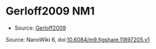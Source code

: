 <a name="material" />

# Gerloff2009 NM1
<script type="application/ld+json">
  {
    "@context": "https://schema.org/",
    "@type": "ChemicalSubstance",
    "@id": "https://egonw.github.io/nanowiki/nanowiki150.html#material",
    "http://purl.org/dc/terms/conformsTo":
      {
        "@type": "CreativeWork",
        "@id": "https://bioschemas.org/profiles/ChemicalSubstance/0.4-RELEASE/"
      },
    "identfier": "150",
    "name": "Gerloff2009 NM1",
    "url": "https://egonw.github.io/nanowiki/nanowiki150.html#material",
    "sameAs": "http://127.0.0.1/mediawiki/index.php/Special:URIResolver/Gerloff2009_NM1"
  }
</script>


* Source: [Gerloff2009](articleGerloff2009.md)


Source: NanoWiki 6, doi:[10.6084/m9.figshare.11897205.v1](https://doi.org/10.6084/m9.figshare.11897205.v1)

